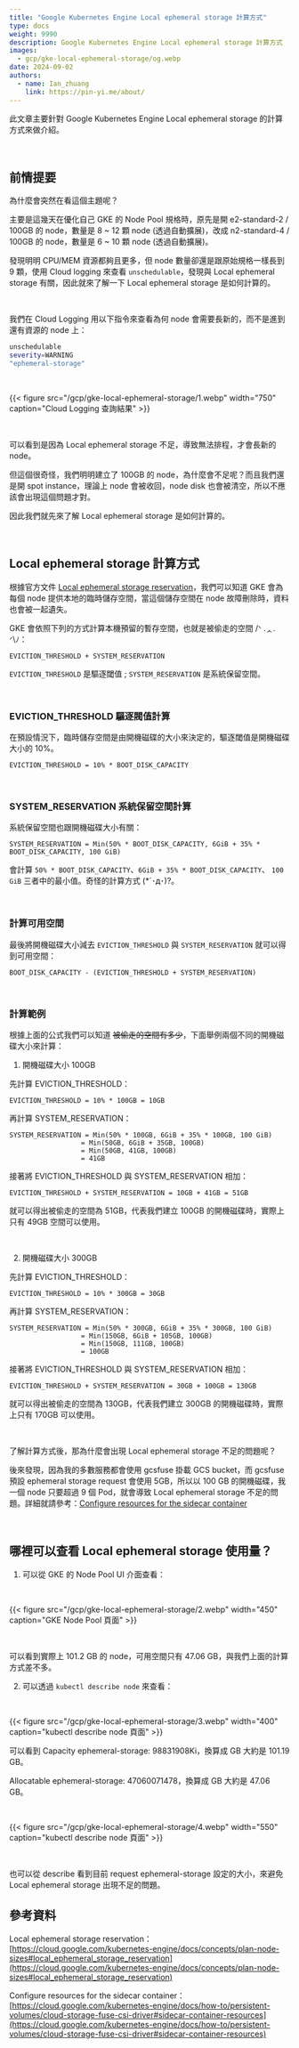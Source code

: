 ```yaml
---
title: "Google Kubernetes Engine Local ephemeral storage 計算方式"
type: docs
weight: 9990
description: Google Kubernetes Engine Local ephemeral storage 計算方式
images:
  - gcp/gke-local-ephemeral-storage/og.webp
date: 2024-09-02
authors:
  - name: Ian_zhuang
    link: https://pin-yi.me/about/
---
```


此文章主要針對 Google Kubernetes Engine Local ephemeral storage 的計算方式來做介紹。

<br>

## 前情提要

為什麼會突然在看這個主題呢？

主要是這幾天在優化自己 GKE 的 Node Pool 規格時，原先是開 e2-standard-2 / 100GB 的 node，數量是 8 ~ 12 顆 node (透過自動擴展)，改成 n2-standard-4 / 100GB 的 node，數量是 6 ~ 10 顆 node (透過自動擴展)。

發現明明 CPU/MEM 資源都夠且更多，但 node 數量卻還是跟原始規格一樣長到 9 顆，使用 Cloud logging 來查看 `unschedulable`，發現與 Local ephemeral storage 有關，因此就來了解一下 Local ephemeral storage 是如何計算的。

<br>

我們在 Cloud Logging 用以下指令來查看為何 node 會需要長新的，而不是進到還有資源的 node 上：

```bash
unschedulable
severity=WARNING
"ephemeral-storage"
```

<br>

{{< figure src="/gcp/gke-local-ephemeral-storage/1.webp" width="750" caption="Cloud Logging 查詢結果" >}}

<br>

可以看到是因為 Local ephemeral storage 不足，導致無法排程，才會長新的 node。

但這個很奇怪，我們明明建立了 100GB 的 node，為什麼會不足呢？而且我們還是開 spot instance，理論上 node 會被收回，node disk 也會被清空，所以不應該會出現這個問題才對。

因此我們就先來了解 Local ephemeral storage 是如何計算的。

<br>

## Local ephemeral storage 計算方式

根據官方文件 [Local ephemeral storage reservation](https://cloud.google.com/kubernetes-engine/docs/concepts/plan-node-sizes#local_ephemeral_storage_reservation)，我們可以知道 GKE 會為每個 node 提供本地的臨時儲存空間，當這個儲存空間在 node 故障刪除時，資料也會被一起遺失。

GKE 會依照下列的方式計算本機預留的暫存空間，也就是被偷走的空間 /ᐠ .ᆺ. ᐟ\ﾉ：

```
EVICTION_THRESHOLD + SYSTEM_RESERVATION
```

`EVICTION_THRESHOLD` 是驅逐閾值 ; `SYSTEM_RESERVATION` 是系統保留空間。

<br>

### EVICTION_THRESHOLD 驅逐閥值計算

在預設情況下，臨時儲存空間是由開機磁碟的大小來決定的，驅逐閾值是開機磁碟大小的 10%。

```
EVICTION_THRESHOLD = 10% * BOOT_DISK_CAPACITY
```

<br>

### SYSTEM_RESERVATION 系統保留空間計算

系統保留空間也跟開機磁碟大小有關：

```
SYSTEM_RESERVATION = Min(50% * BOOT_DISK_CAPACITY, 6GiB + 35% * BOOT_DISK_CAPACITY, 100 GiB)
```

會計算 `50% * BOOT_DISK_CAPACITY`、`6GiB + 35% * BOOT_DISK_CAPACITY`、 `100 GiB` 三者中的最小值。奇怪的計算方式 (\*´･д･)?。

<br>

### 計算可用空間

最後將開機磁碟大小減去 `EVICTION_THRESHOLD` 與 `SYSTEM_RESERVATION` 就可以得到可用空間：

```
BOOT_DISK_CAPACITY - (EVICTION_THRESHOLD + SYSTEM_RESERVATION)
```

<br>

### 計算範例

根據上面的公式我們可以知道 ~~被偷走的空間有多少~~，下面舉例兩個不同的開機磁碟大小來計算：

1. 開機磁碟大小 100GB

先計算 EVICTION_THRESHOLD：

```
EVICTION_THRESHOLD = 10% * 100GB = 10GB
```

再計算 SYSTEM_RESERVATION：

```
SYSTEM_RESERVATION = Min(50% * 100GB, 6GiB + 35% * 100GB, 100 GiB)
                  = Min(50GB, 6GiB + 35GB, 100GB)
                  = Min(50GB, 41GB, 100GB)
                  = 41GB
```

接著將 EVICTION_THRESHOLD 與 SYSTEM_RESERVATION 相加：

```
EVICTION_THRESHOLD + SYSTEM_RESERVATION = 10GB + 41GB = 51GB
```

就可以得出被偷走的空間為 51GB，代表我們建立 100GB 的開機磁碟時，實際上只有 49GB 空間可以使用。

<br>

2. 開機磁碟大小 300GB

先計算 EVICTION_THRESHOLD：

```
EVICTION_THRESHOLD = 10% * 300GB = 30GB
```

再計算 SYSTEM_RESERVATION：

```
SYSTEM_RESERVATION = Min(50% * 300GB, 6GiB + 35% * 300GB, 100 GiB)
                  = Min(150GB, 6GiB + 105GB, 100GB)
                  = Min(150GB, 111GB, 100GB)
                  = 100GB
```

接著將 EVICTION_THRESHOLD 與 SYSTEM_RESERVATION 相加：

```
EVICTION_THRESHOLD + SYSTEM_RESERVATION = 30GB + 100GB = 130GB
```

就可以得出被偷走的空間為 130GB，代表我們建立 300GB 的開機磁碟時，實際上只有 170GB 可以使用。

<br>

了解計算方式後，那為什麼會出現 Local ephemeral storage 不足的問題呢？

後來發現，因為我的多數服務都會使用 gcsfuse 掛載 GCS bucket，而 gcsfuse 預設 ephemeral storage request 會使用 5GB，所以以 100 GB 的開機磁碟，我一個 node 只要超過 9 個 Pod，就會導致 Local ephemeral storage 不足的問題。詳細就請參考：[Configure resources for the sidecar container](https://cloud.google.com/kubernetes-engine/docs/how-to/persistent-volumes/cloud-storage-fuse-csi-driver#sidecar-container-resources)

<br>

## 哪裡可以查看 Local ephemeral storage 使用量？

1. 可以從 GKE 的 Node Pool UI 介面查看：

<br>

{{< figure src="/gcp/gke-local-ephemeral-storage/2.webp" width="450" caption="GKE Node Pool 頁面" >}}

<br>

可以看到實際上 101.2 GB 的 node，可用空間只有 47.06 GB，與我們上面的計算方式差不多。

2. 可以透過 `kubectl describe node` 來查看：

<br>

{{< figure src="/gcp/gke-local-ephemeral-storage/3.webp" width="400" caption="kubectl describe node 頁面" >}}

可以看到 Capacity ephemeral-storage: 98831908Ki，換算成 GB 大約是 101.19 GB。

Allocatable ephemeral-storage: 47060071478，換算成 GB 大約是 47.06 GB。

<br>

{{< figure src="/gcp/gke-local-ephemeral-storage/4.webp" width="550" caption="kubectl describe node 頁面" >}}

<br>

也可以從 describe 看到目前 request ephemeral-storage 設定的大小，來避免 Local ephemeral storage 出現不足的問題。

## 參考資料

Local ephemeral storage reservation：[https://cloud.google.com/kubernetes-engine/docs/concepts/plan-node-sizes#local_ephemeral_storage_reservation](https://cloud.google.com/kubernetes-engine/docs/concepts/plan-node-sizes#local_ephemeral_storage_reservation)

Configure resources for the sidecar container：[https://cloud.google.com/kubernetes-engine/docs/how-to/persistent-volumes/cloud-storage-fuse-csi-driver#sidecar-container-resources](https://cloud.google.com/kubernetes-engine/docs/how-to/persistent-volumes/cloud-storage-fuse-csi-driver#sidecar-container-resources)
